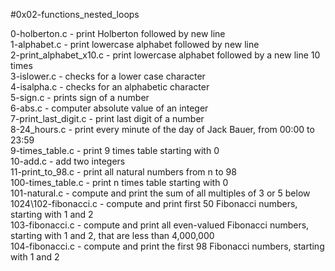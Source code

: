 #0x02-functions_nested_loops

0-holberton.c - print Holberton followed by new line\
1-alphabet.c - print lowercase alphabet followed by new line\
2-print_alphabet_x10.c - print lowercase alphabet followed by a new line 10 times\
3-islower.c - checks for a lower case character\
4-isalpha.c - checks for an alphabetic character\
5-sign.c - prints sign of a number\
6-abs.c - computer absolute value of an integer\
7-print_last_digit.c - print last digit of a number\
8-24_hours.c - print every minute of the day of Jack Bauer, from 00:00 to 23:59\
9-times_table.c - print 9 times table starting with 0\
10-add.c - add two integers\
11-print_to_98.c - print all natural numbers from n to 98\
100-times_table.c - print n times table starting with 0\
101-natural.c - compute and print the sum of all multiples of 3 or 5 below 1024\102-fibonacci.c - compute and print first 50 Fibonacci numbers, starting with 1 and 2\
103-fibonacci.c - compute and print all even-valued Fibonacci numbers, starting with 1 and 2, that are less than 4,000,000\
104-fibonacci.c - compute and print the first 98 Fibonacci numbers, starting with 1 and 2
